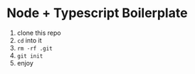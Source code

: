 # Node + Typescript Boilerplate
1. clone this repo
2. `cd` into it
3. `rm -rf .git`
4. `git init`
5. enjoy